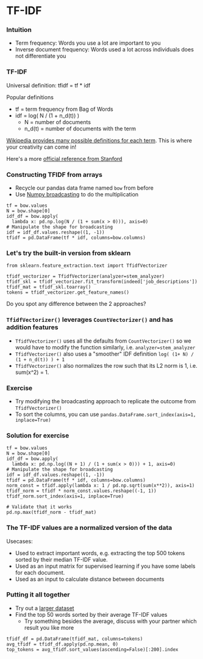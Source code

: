 # TF-IDF

### Intuition
- Term frequency: Words you use a lot are important to you
- Inverse document frequency: Words used a lot across individuals does not differentiate you


### TF-IDF
Universal definition: tfidf = tf * idf

Popular definitions
- tf = term frequency from Bag of Words
- idf = log( N / (1 + n_d(t)) )
  - N = number of documents
  - n_d(t) = number of documents with the term

[Wikipedia provides many possible definitions for each term](https://en.wikipedia.org/wiki/Tf%E2%80%93idf). This is where your creativity can come in!

Here's a more [official reference from Stanford](https://nlp.stanford.edu/IR-book/pdf/06vect.pdf)

### Constructing TFIDF from arrays
- Recycle our pandas data frame named `bow` from before
- Use [Numpy broadcasting](https://docs.scipy.org/doc/numpy/user/basics.broadcasting.html) to do the multiplication

```
tf = bow.values
N = bow.shape[0]
idf_df = bow.apply(
  lambda x: pd.np.log(N / (1 + sum(x > 0))), axis=0)
# Manipulate the shape for broadcasting
idf = idf_df.values.reshape((1, -1))
tfidf = pd.DataFrame(tf * idf, columns=bow.columns)
```


### Let's try the built-in version from sklearn
```
from sklearn.feature_extraction.text import TfidfVectorizer

tfidf_vectorizer = TfidfVectorizer(analyzer=stem_analyzer)
tfidf_skl = tfidf_vectorizer.fit_transform(indeed['job_descriptions'])
tfidf_mat = tfidf_skl.toarray()
tokens = tfidf_vectorizer.get_feature_names()
```

Do you spot any difference between the 2 approaches?

### `TfidfVectorizer()` leverages `CountVectorizer()` and has addition features

- `TfidfVectorizer()` uses all the defaults from `CountVectorizer()` so we would have to modify the function similarly, i.e. `analyzer=stem_analyzer`
- `TfidfVectorizer()` also uses a "smoother" IDF definition
`log( (1+ N) / (1 + n_d(t)) ) + 1`
- `TfidfVectorizer()` also normalizes the row such that its L2 norm is 1, i.e. sum(x^2) = 1.

### Exercise
- Try modifying the broadcasting approach to replicate the outcome from `TfidfVectorizer()`
- To sort the columns, you can use `pandas.DataFrame.sort_index(axis=1, inplace=True)`

### Solution for exercise
```
tf = bow.values
N = bow.shape[0]
idf_df = bow.apply(
  lambda x: pd.np.log((N + 1) / (1 + sum(x > 0))) + 1, axis=0)
# Manipulate the shape for broadcasting
idf = idf_df.values.reshape((1, -1))
tfidf = pd.DataFrame(tf * idf, columns=bow.columns)
norm_const = tfidf.apply(lambda x: 1 / pd.np.sqrt(sum(x**2)), axis=1)
tfidf_norm = tfidf * norm_const.values.reshape((-1, 1))
tfidf_norm.sort_index(axis=1, inplace=True)

# Validate that it works
pd.np.max(tfidf_norm - tfidf_mat)
```

### The TF-IDF values are a normalized version of the data
Usecases:
- Used to extract important words, e.g. extracting the top 500 tokens sorted by their median TF-IDF value.
- Used as an input matrix for supervised learning if you have some labels for each document.
- Used as an input to calculate distance between documents

### Putting it all together
- Try out a [larger dataset](https://drive.google.com/file/d/1DV5PXPRGl6THkOPQBeX2iFwf0_MIExeC/view?usp=sharing)
- Find the top 50 words sorted by their average TF-IDF values
  - Try something besides the average, discuss with your partner which result you like more

```
tfidf_df = pd.DataFrame(tfidf_mat, columns=tokens)
avg_tfidf = tfidf_df.apply(pd.np.mean, 0)
top_tokens = avg_tfidf.sort_values(ascending=False)[:200].index
```
